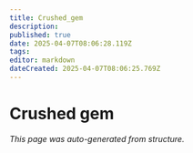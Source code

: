 ```yaml
---
title: Crushed_gem
description: 
published: true
date: 2025-04-07T08:06:28.119Z
tags: 
editor: markdown
dateCreated: 2025-04-07T08:06:25.769Z
---
```


# Crushed gem

*This page was auto-generated from structure.*